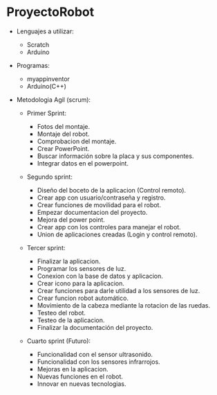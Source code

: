 # ProyectoRobot
- Lenguajes a utilizar:

  - Scratch
  - Arduino

- Programas:

  - myappinventor
  - Arduino(C++)

- Metodologia Agil (scrum):

  - Primer Sprint:

    - Fotos del montaje.
    - Montaje del robot.
    - Comprobacion del montaje.
    - Crear PowerPoint.
    - Buscar información sobre la placa y sus componentes.
    - Integrar datos en el powerpoint.

  - Segundo sprint:

    - Diseño del boceto de la aplicacion (Control remoto).
    - Crear app con usuario/contraseña y registro.
    - Crear funciones de movilidad para el robot.
    - Empezar documentacion del proyecto.
    - Mejora del power point.
    - Crear app con los controles para manejar el robot.
    - Union de aplicaciones creadas (Login y control remoto).

  - Tercer sprint:

    - Finalizar la aplicacion.
    - Programar los sensores de luz.
    - Conexion con la base de datos y aplicacion.
    - Crear icono para la aplicacion.
    - Crear funciones para darle utilidad a los sensores de luz.
    - Crear funcion robot automático.
    - Movimiento de la cabeza mediante la rotacion de las ruedas.
    - Testeo del robot.
    - Testeo de la aplicacion.
    - Finalizar la documentación del proyecto.
    
   - Cuarto sprint (Futuro):
   
      - Funcionalidad con el sensor ultrasonido.
      - Funcionalidad con los sensores infrarrojos.
      - Mejoras en la aplicacion.
      - Nuevas funciones en el robot.
      - Innovar en nuevas tecnologias.
